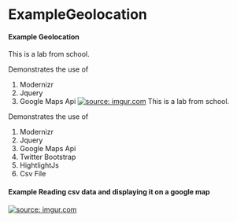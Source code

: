 # ExampleGeolocation

#### Example Geolocation
This is a lab from school.

Demonstrates the use of
1. Modernizr
2. Jquery
3. Google Maps Api
<a href="http://imgur.com/CynKNg6"><img src="http://i.imgur.com/CynKNg6.png" title="source: imgur.com" /></a>
This is a lab from school.

Demonstrates the use of
1. Modernizr
2. Jquery
3. Google Maps Api
4. Twitter Bootstrap
5. HightlightJs
6. Csv File
#### Example Reading csv data and displaying it on a google map
<a href="http://imgur.com/mDqmHGf"><img src="http://i.imgur.com/mDqmHGf.png" title="source: imgur.com" /></a>
